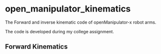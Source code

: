 # open_manipulator_kinematics
The Forward and inverse kinematic code of openManipulator-x robot arms.
<p>The code is developed during my college assignment.</p>

## Forward Kinematics

